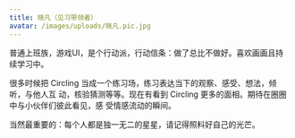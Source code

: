 ```yaml
---
title: 晓凡（见习带领者）
avatar: /images/uploads/晓凡.pic.jpg
---
```


普通上班族，游戏UI，是个⾏动派，⾏动信条：做了总⽐不做好。喜欢画画且持续学习中。

很多时候把 Circling 当成⼀个练习场，练习表达当下的观察、感受、想法，倾听，与他⼈互 动，核验猜测等等。现在有看到 Circling 更多的⾯相。期待在圈圈中与⼩伙伴们彼此看⻅，感 受情感流动的瞬间。

当然最重要的：每个⼈都是独⼀⽆⼆的星星，请记得照料好⾃⼰的光芒。
